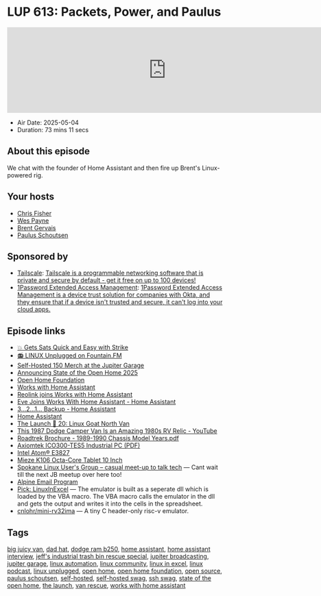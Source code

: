 # LUP 613: Packets, Power, and Paulus

<iframe src="https://player.fireside.fm/v2/RUkczH-V+YBwabFIL?theme=dark" width="740" height="200" frameborder="0" scrolling="no"></iframe>

* Air Date: 2025-05-04
* Duration: 73 mins 11 secs

## About this episode

We chat with the founder of Home Assistant and then fire up Brent's Linux-powered rig.

## Your hosts
* [Chris Fisher](https://linuxunplugged.com/hosts/chrislas)
* [Wes Payne](https://linuxunplugged.com/hosts/wes)
* [Brent Gervais](https://linuxunplugged.com/hosts/brent)
* [Paulus Schoutsen](https://linuxunplugged.com/guests/paulus)

## Sponsored by

  * [Tailscale](http://tailscale.com/linuxunplugged): [Tailscale is a programmable networking software that is private and secure by default - get it free on up to 100 devices!](http://tailscale.com/linuxunplugged)
  * [1Password Extended Access Management](https://1password.com/unplugged): [1Password Extended Access Management is a device trust solution for companies with Okta, and they ensure that if a device isn't trusted and secure, it can't log into your cloud apps.](https://1password.com/unplugged)



## Episode links

  * [💥 Gets Sats Quick and Easy with Strike](https://strike.me/ "💥 Gets Sats Quick and Easy with Strike")
  * [📻 LINUX Unplugged on Fountain.FM](https://www.fountain.fm/show/dWiuBeqpDSM86AwXRXov "📻 LINUX Unplugged  on Fountain.FM")
  * [Self-Hosted 150 Merch at the Jupiter Garage](https://www.jupitergarage.com/ "Self-Hosted 150 Merch at the Jupiter Garage")
  * [Announcing State of the Open Home 2025](https://www.home-assistant.io/blog/2025/03/26/state-of-the-open-home-2025-announcement/ "Announcing State of the Open Home 2025")
  * [Open Home Foundation](https://www.openhomefoundation.org/ "Open Home Foundation")
  * [Works with Home Assistant](https://works-with.home-assistant.io/ "Works with Home Assistant")
  * [Reolink joins Works with Home Assistant](https://www.home-assistant.io/blog/2025/04/17/reolink-joins-works-with-home-assistant/ "Reolink joins Works with Home Assistant")
  * [Eve Joins Works With Home Assistant - Home Assistant](https://www.home-assistant.io/blog/2025/04/29/eve-joins-works-with-home-assistant/ "Eve Joins Works With Home Assistant - Home Assistant")
  * [3…2…1… Backup - Home Assistant](https://www.home-assistant.io/blog/2025/01/03/3-2-1-backup/ "3…2…1… Backup - Home Assistant")
  * [Home Assistant](https://www.home-assistant.io/ "Home Assistant")
  * [The Launch 🚀 20: Linux Goat North Van](https://www.weeklylaunch.rocks/episodepage/20-linux-goat-north-van "The Launch 🚀 20: Linux Goat North Van")
  * [This 1987 Dodge Camper Van Is an Amazing 1980s RV Relic - YouTube](https://www.youtube.com/watch?v=Hc5Jd7OsXX8 "This 1987 Dodge Camper Van Is an Amazing 1980s RV Relic - YouTube")
  * [Roadtrek Brochure - 1989-1990 Chassis Model Years.pdf](https://www.roadtrek.com/wp-content/uploads/2014/08/Roadtrek_Brochure-1989-1990_chassis_model_years.pdf "Roadtrek Brochure - 1989-1990 Chassis Model Years.pdf")
  * [Axiomtek ICO300-TES5 Industrial PC (PDF)](https://axiomtek.pro/files/documentation/axiomtek/ico300.pdf "Axiomtek ICO300-TES5 Industrial PC \(PDF\)")
  * [Intel Atom® E3827](https://www.intel.com/content/www/us/en/products/sku/78478/intel-atom-processor-e3827-1m-cache-1-75-ghz/specifications.html "Intel Atom® E3827")
  * [Mieze K106 Octa-Core Tablet 10 Inch](https://www.amazon.com/Octa-Core-Android-1200x1920-Display-Bluetooth/dp/B08HM2WYBF "Mieze K106 Octa-Core Tablet 10 Inch")
  * [Spokane Linux User's Group – casual meet-up to talk tech](https://spokanelinux.home.blog/ "Spokane Linux User's Group – casual meet-up to talk tech") — Cant wait till the next JB meetup over here too!
  * [Alpine Email Program](https://alpineapp.email/ "Alpine Email Program")
  * [Pick: LinuxInExcel](https://github.com/NSG650/LinuxInExcel?tab=readme-ov-file "Pick: LinuxInExcel") — The emulator is built as a seperate dll which is loaded by the VBA macro. The VBA macro calls the emulator in the dll and gets the output and writes it into the cells in the spreadsheet.
  * [cnlohr/mini-rv32ima](https://github.com/cnlohr/mini-rv32ima "cnlohr/mini-rv32ima") — A tiny C header-only risc-v emulator.



## Tags

[big juicy van](https://linuxunplugged.com/tags/big%20juicy%20van), [dad hat](https://linuxunplugged.com/tags/dad%20hat), [dodge ram b250](https://linuxunplugged.com/tags/dodge%20ram%20b250), [home assistant](https://linuxunplugged.com/tags/home%20assistant), [home assistant interview](https://linuxunplugged.com/tags/home%20assistant%20interview), [jeff's industrial trash bin rescue special](https://linuxunplugged.com/tags/jeff's%20industrial%20trash%20bin%20rescue%20special), [jupiter broadcasting](https://linuxunplugged.com/tags/jupiter%20broadcasting), [jupiter garage](https://linuxunplugged.com/tags/jupiter%20garage), [linux automation](https://linuxunplugged.com/tags/linux%20automation), [linux community](https://linuxunplugged.com/tags/linux%20community), [linux in excel](https://linuxunplugged.com/tags/linux%20in%20excel), [linux podcast](https://linuxunplugged.com/tags/linux%20podcast), [linux unplugged](https://linuxunplugged.com/tags/linux%20unplugged), [open home](https://linuxunplugged.com/tags/open%20home), [open home foundation](https://linuxunplugged.com/tags/open%20home%20foundation), [open source](https://linuxunplugged.com/tags/open%20source), [paulus schoutsen](https://linuxunplugged.com/tags/paulus%20schoutsen), [self-hosted](https://linuxunplugged.com/tags/self-hosted), [self-hosted swag](https://linuxunplugged.com/tags/self-hosted%20swag), [ssh swag](https://linuxunplugged.com/tags/ssh%20swag), [state of the open home](https://linuxunplugged.com/tags/state%20of%20the%20open%20home), [the launch](https://linuxunplugged.com/tags/the%20launch), [van rescue](https://linuxunplugged.com/tags/van%20rescue), [works with home assistant](https://linuxunplugged.com/tags/works%20with%20home%20assistant)